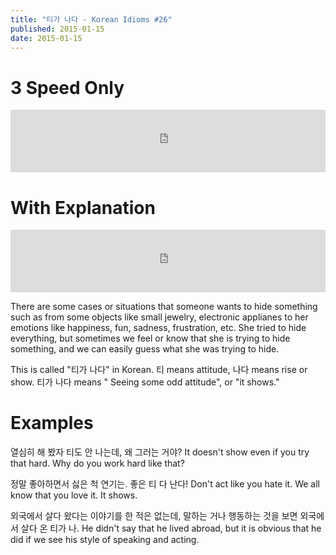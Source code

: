 ```yaml
---
title: "티가 나다 - Korean Idioms #26"
published: 2015-01-15
date: 2015-01-15
---
```


#  3 Speed Only

<iframe id="audio_iframe" src="https://www.podbean.com/media/player/audio/postId/5449105/url/http%253A%252F%252Fwiseinit.podbean.com%252Fe%252F3-speed-edition-of-%25ED%258B%25B0%25EA%25B0%2580-%25EB%2582%2598%25EB%258B%25A4%252F/initByJs/1/auto/1?skin=11" width="100%" height="100" frameborder="0" scrolling="no"></iframe>

#  With Explanation

<iframe id="audio_iframe" src="https://www.podbean.com/media/player/audio/postId/5449111?url=http%3A%2F%2Fwiseinit.podbean.com%2Fe%2F%25ed%258b%25b0%25ea%25b0%2580-%25eb%2582%2598%25eb%258b%25a4-korean-idioms-26%2F&amp;skin=11&amp;postId=5449111&amp;download=0&amp;share=1&amp;fonts=Helvetica&amp;auto=0" width="100%" height="100" frameborder="0" scrolling="no" data-name="pb-iframe-player"></iframe>

There are some cases or situations that someone wants to hide something such as from some objects like small jewelry, electronic applianes to her emotions like happiness, fun, sadness, frustration, etc. She tried to hide everything, but sometimes we feel or know that she is trying to hide something, and we can easily guess what she was trying to hide.

This is called "티가 나다" in Korean. 티 means attitude, 나다 means rise or show. 티가 나다 means " Seeing some odd attitude", or "it shows."

#  Examples

열심히 해 봤자 티도 안 나는데, 왜 그러는 거야?
It doesn't show even if you try that hard. Why do you work hard like that?

정말 좋아하면서 싫은 척 연기는. 좋은 티 다 난다!
Don't act like you hate it. We all know that you love it. It shows.

외국에서 살다 왔다는 이야기를 한 적은 없는데, 말하는 거나 행동하는 것을 보면 외국에서 살다 온 티가 나.
He didn't say that he lived abroad, but it is obvious that he did if we see his style of speaking and acting.